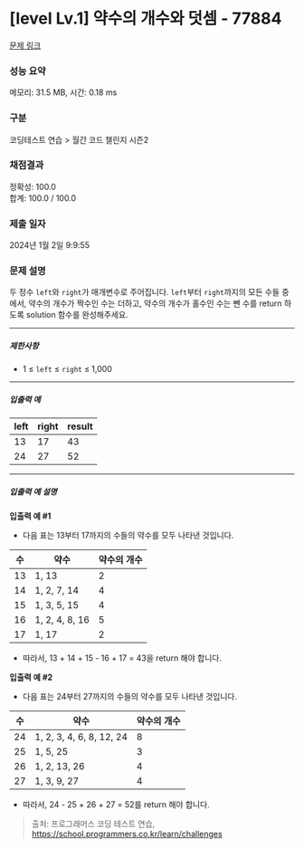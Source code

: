 # [level Lv.1] 약수의 개수와 덧셈 - 77884 

[문제 링크](https://school.programmers.co.kr/learn/courses/30/lessons/77884) 

### 성능 요약

메모리: 31.5 MB, 시간: 0.18 ms

### 구분

코딩테스트 연습 > 월간 코드 챌린지 시즌2

### 채점결과

정확성: 100.0<br/>합계: 100.0 / 100.0

### 제출 일자

2024년 1월 2일 9:9:55

### 문제 설명

<p>두 정수 <code>left</code>와 <code>right</code>가 매개변수로 주어집니다. <code>left</code>부터 <code>right</code>까지의 모든 수들 중에서, 약수의 개수가 짝수인 수는 더하고, 약수의 개수가 홀수인 수는 뺀 수를 return 하도록 solution 함수를 완성해주세요.</p>

<hr>

<h5>제한사항</h5>

<ul>
<li>1 ≤ <code>left</code> ≤ <code>right</code> ≤ 1,000</li>
</ul>

<hr>

<h5>입출력 예</h5>
<table class="table">
        <thead><tr>
<th>left</th>
<th>right</th>
<th>result</th>
</tr>
</thead>
        <tbody><tr>
<td>13</td>
<td>17</td>
<td>43</td>
</tr>
<tr>
<td>24</td>
<td>27</td>
<td>52</td>
</tr>
</tbody>
      </table>
<hr>

<h5>입출력 예 설명</h5>

<p><strong>입출력 예 #1</strong></p>

<ul>
<li>다음 표는 13부터 17까지의 수들의 약수를 모두 나타낸 것입니다.</li>
</ul>
<table class="table">
        <thead><tr>
<th>수</th>
<th>약수</th>
<th>약수의 개수</th>
</tr>
</thead>
        <tbody><tr>
<td>13</td>
<td>1, 13</td>
<td>2</td>
</tr>
<tr>
<td>14</td>
<td>1, 2, 7, 14</td>
<td>4</td>
</tr>
<tr>
<td>15</td>
<td>1, 3, 5, 15</td>
<td>4</td>
</tr>
<tr>
<td>16</td>
<td>1, 2, 4, 8, 16</td>
<td>5</td>
</tr>
<tr>
<td>17</td>
<td>1, 17</td>
<td>2</td>
</tr>
</tbody>
      </table>
<ul>
<li>따라서, 13 + 14 + 15 - 16 + 17 = 43을 return 해야 합니다.</li>
</ul>

<p><strong>입출력 예 #2</strong></p>

<ul>
<li>다음 표는 24부터 27까지의 수들의 약수를 모두 나타낸 것입니다.</li>
</ul>
<table class="table">
        <thead><tr>
<th>수</th>
<th>약수</th>
<th>약수의 개수</th>
</tr>
</thead>
        <tbody><tr>
<td>24</td>
<td>1, 2, 3, 4, 6, 8, 12, 24</td>
<td>8</td>
</tr>
<tr>
<td>25</td>
<td>1, 5, 25</td>
<td>3</td>
</tr>
<tr>
<td>26</td>
<td>1, 2, 13, 26</td>
<td>4</td>
</tr>
<tr>
<td>27</td>
<td>1, 3, 9, 27</td>
<td>4</td>
</tr>
</tbody>
      </table>
<ul>
<li>따라서, 24 - 25 + 26 + 27 = 52를 return 해야 합니다.</li>
</ul>


> 출처: 프로그래머스 코딩 테스트 연습, https://school.programmers.co.kr/learn/challenges